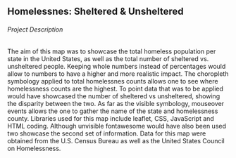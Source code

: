 ## Homelessnes: Sheltered & Unsheltered
###### Project Description
The aim of this map was to showcase the total homeless population per state in the United States, as well as the total number of sheltered vs. unsheltered people. Keeping whole numbers instead of percentages would allow to numbers to have a higher and more realistic impact. The choropleth symbology applied to total homelessnes counts allows one to see where homelessness counts are the highest. To point data that was to be applied would have showcased the number of sheltered vs unsheltered, showing the disparity between the two. As far as the visible symbology, mouseover events allows the one to gather the name of the state and homelessness county. Libraries used for this map include leaflet, CSS, JavaScript and HTML coding. Although unvisible fontawesome would have also been used two showcase the second set of information. Data for this map were obtained from the U.S. Census Bureau as well as the United States Council on Homelessness.
